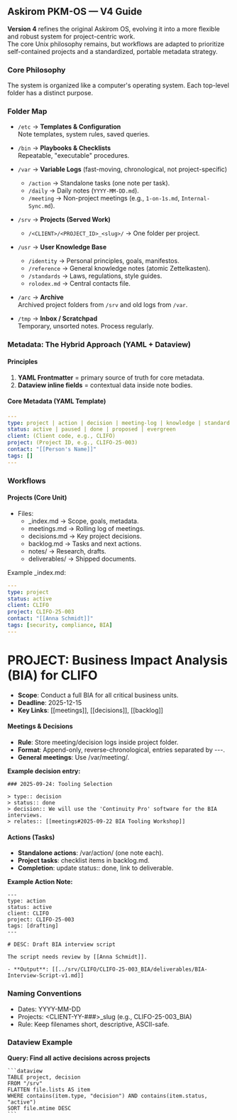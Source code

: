 ## Askirom PKM-OS — V4 Guide

**Version 4** refines the original Askirom OS, evolving it into a more flexible and robust system for project-centric work.  
The core Unix philosophy remains, but workflows are adapted to prioritize self-contained projects and a standardized, portable metadata strategy.

### Core Philosophy

The system is organized like a computer's operating system. Each top-level folder has a distinct purpose.

### Folder Map

- `/etc` → **Templates & Configuration**  
  Note templates, system rules, saved queries.

- `/bin` → **Playbooks & Checklists**  
  Repeatable, "executable" procedures.

- `/var` → **Variable Logs** (fast-moving, chronological, not project-specific)  
  - `/action` → Standalone tasks (one note per task).  
  - `/daily` → Daily notes (`YYYY-MM-DD.md`).  
  - `/meeting` → Non-project meetings (e.g., `1-on-1s.md`, `Internal-Sync.md`).

- `/srv` → **Projects (Served Work)**  
  - `/<CLIENT>/<PROJECT_ID>_<slug>/` → One folder per project.

- `/usr` → **User Knowledge Base**  
  - `/identity` → Personal principles, goals, manifestos.  
  - `/reference` → General knowledge notes (atomic Zettelkasten).  
  - `/standards` → Laws, regulations, style guides.  
  - `rolodex.md` → Central contacts file.

- `/arc` → **Archive**  
  Archived project folders from `/srv` and old logs from `/var`.

- `/tmp` → **Inbox / Scratchpad**  
  Temporary, unsorted notes. Process regularly.

### Metadata: The Hybrid Approach (YAML + Dataview)

#### Principles
1. **YAML Frontmatter** = primary source of truth for core metadata.  
2. **Dataview inline fields** = contextual data inside note bodies.

#### Core Metadata (YAML Template)

```yaml
---
type: project | action | decision | meeting-log | knowledge | standard | daily
status: active | paused | done | proposed | evergreen
client: (Client code, e.g., CLIFO)
project: (Project ID, e.g., CLIFO-25-003)
contact: "[[Person's Name]]"
tags: []
---
```

### **Workflows**

#### **Projects (Core Unit)**
- Files:
	- _index.md → Scope, goals, metadata.
	- meetings.md → Rolling log of meetings.
	- decisions.md → Key project decisions.
	- backlog.md → Tasks and next actions.
	- notes/ → Research, drafts.
	- deliverables/ → Shipped documents.   

Example _index.md:
```yaml
---
type: project
status: active
client: CLIFO
project: CLIFO-25-003
contact: "[[Anna Schmidt]]"
tags: [security, compliance, BIA]
---
```

# PROJECT: Business Impact Analysis (BIA) for CLIFO

- **Scope**: Conduct a full BIA for all critical business units.  
- **Deadline**: 2025-12-15  
- **Key Links**: [[meetings]], [[decisions]], [[backlog]]

#### **Meetings & Decisions**

- **Rule**: Store meeting/decision logs inside project folder.
- **Format**: Append-only, reverse-chronological, entries separated by ---.
- **General meetings**: Use /var/meeting/.

**Example decision entry:**

```
### 2025-09-24: Tooling Selection

> type:: decision  
> status:: done  
> decision:: We will use the 'Continuity Pro' software for the BIA interviews.  
> relates:: [[meetings#2025-09-22 BIA Tooling Workshop]]
```

#### **Actions (Tasks)**

- **Standalone actions**: /var/action/ (one note each).
- **Project tasks**: checklist items in backlog.md.
- **Completion**: update status:: done, link to deliverable.  

**Example Action Note:**

```
---
type: action
status: active
client: CLIFO
project: CLIFO-25-003
tags: [drafting]
---

# DESC: Draft BIA interview script

The script needs review by [[Anna Schmidt]].

- **Output**: [[../srv/CLIFO/CLIFO-25-003_BIA/deliverables/BIA-Interview-Script-v1.md]]
```

### **Naming Conventions**

- Dates: YYYY-MM-DD
- Projects: <CLIENT-YY-###>_slug (e.g., CLIFO-25-003_BIA)
- Rule: Keep filenames short, descriptive, ASCII-safe.
### **Dataview Example**

**Query: Find all active decisions across projects**
````
```dataview
TABLE project, decision
FROM "/srv"
FLATTEN file.lists AS item
WHERE contains(item.type, "decision") AND contains(item.status, "active")
SORT file.mtime DESC
```
````
